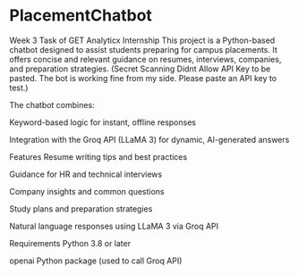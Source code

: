 # PlacementChatbot
Week 3 Task of GET Analyticx Internship
This project is a Python-based chatbot designed to assist students preparing for campus placements. It offers concise and relevant guidance on resumes, interviews, companies, and preparation strategies. (Secret Scanning Didnt Allow API Key to be pasted. The bot is working fine from my side. Please paste an API key to test.)

The chatbot combines:

Keyword-based logic for instant, offline responses

Integration with the Groq API (LLaMA 3) for dynamic, AI-generated answers

Features
Resume writing tips and best practices

Guidance for HR and technical interviews

Company insights and common questions

Study plans and preparation strategies

Natural language responses using LLaMA 3 via Groq API

Requirements
Python 3.8 or later

openai Python package (used to call Groq API)
